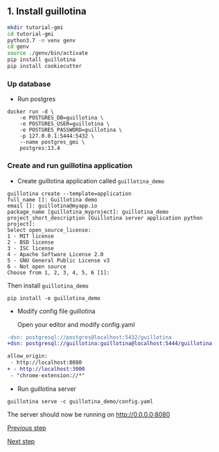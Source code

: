 
## 1. Install guillotina

```bash
mkdir tutorial-gmi
cd tutorial-gmi
python3.7 -m venv genv
cd genv
source ./genv/bin/activate
pip install guillotina
pip install cookiecutter
```


### Up database

- Run postgres

```
docker run -d \
    -e POSTGRES_DB=guillotina \
    -e POSTGRES_USER=guillotina \
    -e POSTGRES_PASSWORD=guillotina \
    -p 127.0.0.1:5444:5432 \
    --name postgres_gmi \
    postgres:13.4
```

### Create and run guillotina application

- Create guillotina application called `guillotina_demo`

```
guillotina create --template=application
full_name []: Guillotina demo
email []: guillotina@myapp.io
package_name [guillotina_myproject]: guillotina_demo
project_short_description [Guillotina server application python project]:
Select open_source_license:
1 - MIT license
2 - BSD license
3 - ISC license
4 - Apache Software License 2.0
5 - GNU General Public License v3
6 - Not open source
Choose from 1, 2, 3, 4, 5, 6 [1]:
```

Then install `guillotina_demo`

```
pip install -e guillotina_demo
```

- Modify config file guillotina

  Open your editor and modify config.yaml

 ```diff
-dsn: postgresql://postgres@localhost:5432/guillotina
+dsn: postgresql://guillotina:guillotina@localhost:5444/guillotina
```

 ```diff
allow_origin:
  - http://localhost:8080
+ - http://localhost:3000
  - "chrome-extension://*"
```

- Run guillotina server

```
guillotina serve -c guillotina_demo/config.yaml
```

The server should now be running on http://0.0.0.0:8080


[Previous step](tutorial.md) 

[Next step](step-2-create-gmi-app.md)
